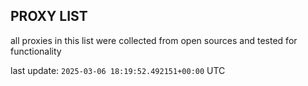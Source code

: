 ## PROXY LIST

all proxies in this list were collected from open sources and tested for functionality

last update: `2025-03-06 18:19:52.492151+00:00` UTC